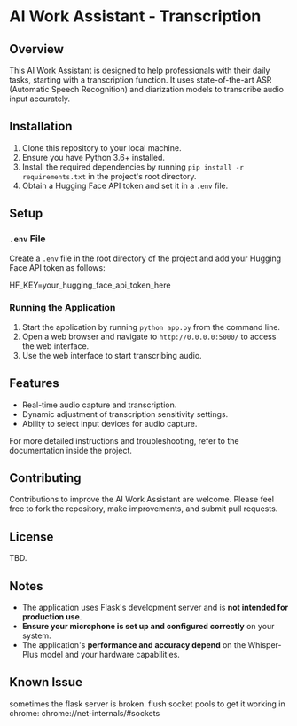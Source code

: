 # AI Work Assistant - Transcription

## Overview
This AI Work Assistant is designed to help professionals with their daily tasks, starting with a transcription function. It uses state-of-the-art ASR (Automatic Speech Recognition) and diarization models to transcribe audio input accurately.

## Installation

1. Clone this repository to your local machine.
2. Ensure you have Python 3.6+ installed.
3. Install the required dependencies by running `pip install -r requirements.txt` in the project's root directory.
4. Obtain a Hugging Face API token and set it in a `.env` file.

## Setup

### `.env` File
Create a `.env` file in the root directory of the project and add your Hugging Face API token as follows:

HF_KEY=your_hugging_face_api_token_here

### Running the Application

1. Start the application by running `python app.py` from the command line.
2. Open a web browser and navigate to `http://0.0.0.0:5000/` to access the web interface.
3. Use the web interface to start transcribing audio.

## Features

- Real-time audio capture and transcription.
- Dynamic adjustment of transcription sensitivity settings.
- Ability to select input devices for audio capture.

For more detailed instructions and troubleshooting, refer to the documentation inside the project.

## Contributing

Contributions to improve the AI Work Assistant are welcome. Please feel free to fork the repository, make improvements, and submit pull requests.

## License

TBD.


## Notes
- The application uses Flask's development server and is **not intended for production use**.
- **Ensure your microphone is set up and configured correctly** on your system.
- The application's **performance and accuracy depend** on the Whisper-Plus model and your hardware capabilities.

## Known Issue
sometimes the flask server is broken. flush socket pools to get it working in chrome: chrome://net-internals/#sockets
